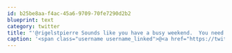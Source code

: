 ```yaml
---
id: b25be8aa-f4ac-45a6-9709-70fe7290d2b2
blueprint: text
category: twitter
title: "'@rigelstpierre Sounds like you have a busy weekend.  You need to ship your portfolio site too."
caption: '<span class="username username_linked">@<a href="https://twitter.com/rigelstpierre" title="Rigel St. Pierre">rigelstpierre</a></span> Sounds like you have a busy weekend.  You need to ship your portfolio site too.'
---
```

